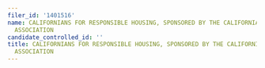 ```yaml
---
filer_id: '1401516'
name: CALIFORNIANS FOR RESPONSIBLE HOUSING, SPONSORED BY THE CALIFORNIA APARTMENT
  ASSOCIATION
candidate_controlled_id: ''
title: CALIFORNIANS FOR RESPONSIBLE HOUSING, SPONSORED BY THE CALIFORNIA APARTMENT
  ASSOCIATION
---
```


